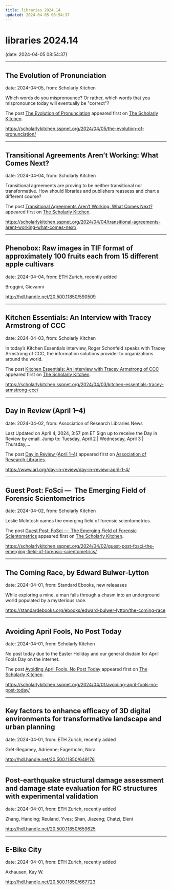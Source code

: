 ```yaml
---
title: libraries 2024.14
updated: 2024-04-05 08:54:37
---
```


# libraries 2024.14

(date: 2024-04-05 08:54:37)

---

## The Evolution  of Pronunciation

date: 2024-04-05, from: Scholarly Kitchen

<p>Which words do you mispronounce? Or rather, which words that you mispronounce today will eventually be "correct"?</p>
<p>The post <a href="https://scholarlykitchen.sspnet.org/2024/04/05/the-evolution-of-pronunciation/">The Evolution  of Pronunciation</a> appeared first on <a href="https://scholarlykitchen.sspnet.org">The Scholarly Kitchen</a>.</p>
 

<https://scholarlykitchen.sspnet.org/2024/04/05/the-evolution-of-pronunciation/>

---

## Transitional Agreements Aren’t Working: What Comes Next?

date: 2024-04-04, from: Scholarly Kitchen

<p>Transitional agreements are proving to be neither transitional nor transformative. How should libraries and publishers reassess and chart a different course?</p>
<p>The post <a href="https://scholarlykitchen.sspnet.org/2024/04/04/transitional-agreements-arent-working-what-comes-next/">Transitional Agreements Aren’t Working: What Comes Next?</a> appeared first on <a href="https://scholarlykitchen.sspnet.org">The Scholarly Kitchen</a>.</p>
 

<https://scholarlykitchen.sspnet.org/2024/04/04/transitional-agreements-arent-working-what-comes-next/>

---

## Phenobox: Raw images in TIF format of approximately 100 fruits each from 15 different apple cultivars

date: 2024-04-04, from: ETH Zurich, recently added

Broggini, Giovanni 

<http://hdl.handle.net/20.500.11850/590509>

---

## Kitchen Essentials: An Interview with Tracey Armstrong of CCC

date: 2024-04-03, from: Scholarly Kitchen

<p>In today’s Kitchen Essentials interview, Roger Schonfeld speaks with Tracey Armstrong of CCC, the information solutions provider to organizations around the world. </p>
<p>The post <a href="https://scholarlykitchen.sspnet.org/2024/04/03/kitchen-essentials-tracey-armstrong-ccc/">Kitchen Essentials: An Interview with Tracey Armstrong of CCC</a> appeared first on <a href="https://scholarlykitchen.sspnet.org">The Scholarly Kitchen</a>.</p>
 

<https://scholarlykitchen.sspnet.org/2024/04/03/kitchen-essentials-tracey-armstrong-ccc/>

---

## Day in Review (April 1–4)

date: 2024-04-02, from: Association of Research Libraries News

<p>Last Updated on April 4, 2024, 3:57 pm ET Sign up to receive the Day in Review by email. Jump to: Tuesday, April 2 &#124; Wednesday, April 3 &#124; Thursday,...</p>
<p>The post <a href="https://www.arl.org/day-in-review/day-in-review-april-1-4/">Day in Review (April 1–4)</a> appeared first on <a href="https://www.arl.org">Association of Research Libraries</a>.</p>
 

<https://www.arl.org/day-in-review/day-in-review-april-1-4/>

---

## Guest Post:  FoSci —  The Emerging Field of Forensic Scientometrics

date: 2024-04-02, from: Scholarly Kitchen

<p>Leslie McIntosh names the emerging field of forensic scientometrics.</p>
<p>The post <a href="https://scholarlykitchen.sspnet.org/2024/04/02/guest-post-fosci-the-emerging-field-of-forensic-scientometrics/">Guest Post:  FoSci &#8212;  The Emerging Field of Forensic Scientometrics</a> appeared first on <a href="https://scholarlykitchen.sspnet.org">The Scholarly Kitchen</a>.</p>
 

<https://scholarlykitchen.sspnet.org/2024/04/02/guest-post-fosci-the-emerging-field-of-forensic-scientometrics/>

---

## The Coming Race, by Edward Bulwer-Lytton

date: 2024-04-01, from: Standard Ebooks, new releaases

While exploring a mine, a man falls through a chasm into an underground world populated by a mysterious race. 

<https://standardebooks.org/ebooks/edward-bulwer-lytton/the-coming-race>

---

## Avoiding April Fools, No Post Today

date: 2024-04-01, from: Scholarly Kitchen

<p>No post today due to the Easter Holiday and our general disdain for April Fools Day on the internet.</p>
<p>The post <a href="https://scholarlykitchen.sspnet.org/2024/04/01/avoiding-april-fools-no-post-today/">Avoiding April Fools, No Post Today</a> appeared first on <a href="https://scholarlykitchen.sspnet.org">The Scholarly Kitchen</a>.</p>
 

<https://scholarlykitchen.sspnet.org/2024/04/01/avoiding-april-fools-no-post-today/>

---

## Key factors to enhance efficacy of 3D digital environments for transformative landscape and urban planning

date: 2024-04-01, from: ETH Zurich, recently added

Grêt-Regamey, Adrienne; Fagerholm, Nora 

<http://hdl.handle.net/20.500.11850/649176>

---

## Post-earthquake structural damage assessment and damage state evaluation for RC structures with experimental validation

date: 2024-04-01, from: ETH Zurich, recently added

Zhang, Hanqing; Reuland, Yves; Shan, Jiazeng; Chatzi, Eleni 

<http://hdl.handle.net/20.500.11850/659625>

---

## E-Bike City

date: 2024-04-01, from: ETH Zurich, recently added

Axhausen, Kay W. 

<http://hdl.handle.net/20.500.11850/667723>

